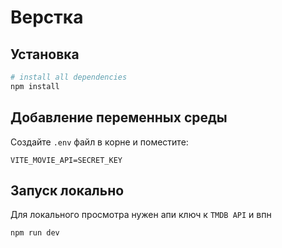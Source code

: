 # Верстка

## Установка

```bash
# install all dependencies
npm install
```

## Добавление переменных среды

Создайте `.env` файл в корне и поместите:

```text
VITE_MOVIE_API=SECRET_KEY
```

## Запуск локально

Для локального просмотра нужен апи ключ к `TMDB API` и впн

```bash
npm run dev
```
